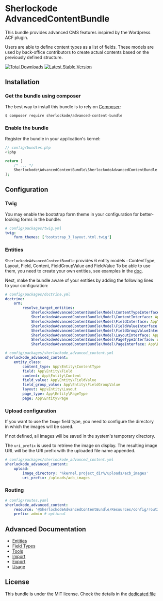 # Sherlockode AdvancedContentBundle

This bundle provides advanced CMS features inspired by the Wordpress ACF plugin.

Users are able to define content types as a list of fields.
These models are used by back-office contributors to create actual contents based on the previously defined structure.

[![Total Downloads](https://poser.pugx.org/sherlockode/advanced-content-bundle/downloads)](https://packagist.org/packages/sherlockode/advanced-content-bundle)
[![Latest Stable Version](https://poser.pugx.org/sherlockode/advanced-content-bundle/v/stable)](https://packagist.org/packages/sherlockode/advanced-content-bundle)

Installation
------------

### Get the bundle using composer

The best way to install this bundle is to rely on [Composer](https://getcomposer.org/):

```bash
$ composer require sherlockode/advanced-content-bundle
```

### Enable the bundle

Register the bundle in your application's kernel:

```php
// config/bundles.php
<?php

return [
    /* ... */
    Sherlockode\AdvancedContentBundle\SherlockodeAdvancedContentBundle::class => ['all' => true],
];

```

Configuration
-------------

### Twig

You may enable the bootstrap form theme in your configuration for better-looking forms in the bundle:

```yaml
# config/packages/twig.yml
twig:
    form_themes: ['bootstrap_3_layout.html.twig']
```

### Entities

`SherlockodeAdvancedContentBundle` provides 6 entity models : ContentType, Layout, Field, Content, FieldGroupValue and FieldValue
To be able to use them, you need to create your own entities, see examples in the [doc](Resources/doc/entities.md).

Next, make the bundle aware of your entities by adding the following lines to your configuration:

```yaml
# config/packages/doctrine.yml
doctrine:
    orm:
        resolve_target_entities:
            SherlockodeAdvancedContentBundle\Model\ContentTypeInterface: App\Entity\ContentType
            SherlockodeAdvancedContentBundle\Model\ContentInterface: App\Entity\Content
            SherlockodeAdvancedContentBundle\Model\FieldInterface: App\Entity\Field
            SherlockodeAdvancedContentBundle\Model\FieldValueInterface: App\Entity\FieldValue
            SherlockodeAdvancedContentBundle\Model\FieldGroupValueInterface: App\Entity\FieldGroupValue
            SherlockodeAdvancedContentBundle\Model\LayoutInterface: App\Entity\Layout
            SherlockodeAdvancedContentBundle\Model\PageTypeInterface: App\Entity\PageType
            SherlockodeAdvancedContentBundle\Model\PageInterface: App\Entity\Page
```

```yaml
# config/packages/sherlockode_advanced_content.yml
sherlockode_advanced_content:
    entity_class:
        content_type: App\Entity\ContentType
        field: App\Entity\Field
        content: App\Entity\Content
        field_value: App\Entity\FieldValue
        field_group_value: App\Entity\FieldGroupValue
        layout: App\Entity\Layout
        page_type: App\Entity\PageType
        page: App\Entity\Page
```


### Upload configuration

If you want to use the `Image` field type, you need to configure the directory in which the images will be saved.

If not defined, all images will be saved in the system's temporary directory.

The `uri_prefix` is used to retrieve the image on display.
The resulting image URL will be the URI prefix with the uploaded file name appended.

```yaml
# config/packages/sherlockode_advanced_content.yml
sherlockode_advanced_content:
    upload:
        image_directory: '%kernel.project_dir%/uploads/acb_images'
        uri_prefix: /uploads/acb_images
```

### Routing

```yaml
# config/routes.yaml
sherlockode_advanced_content:
    resource: '@SherlockodeAdvancedContentBundle/Resources/config/routing.xml'
    prefix: admin # optional
```

## Advanced Documentation

- [Entities](Resources/doc/entities.md)
- [Field Types](Resources/doc/field_types.md)
- [Tools](Resources/doc/tools.md)
- [Import](Resources/doc/import.md)
- [Export](Resources/doc/export.md)
- [Usage](Resources/doc/usage.md)


## License

This bundle is under the MIT license. Check the details in the [dedicated file](LICENSE)
